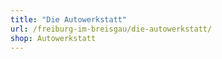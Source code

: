 ```yaml
---
title: "Die Autowerkstatt"
url: /freiburg-im-breisgau/die-autowerkstatt/
shop: Autowerkstatt
---
```


